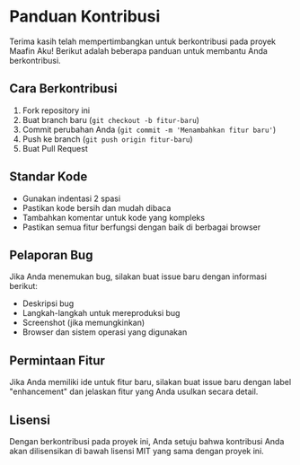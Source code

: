 # Panduan Kontribusi

Terima kasih telah mempertimbangkan untuk berkontribusi pada proyek Maafin Aku! Berikut adalah beberapa panduan untuk membantu Anda berkontribusi.

## Cara Berkontribusi

1. Fork repository ini
2. Buat branch baru (`git checkout -b fitur-baru`)
3. Commit perubahan Anda (`git commit -m 'Menambahkan fitur baru'`)
4. Push ke branch (`git push origin fitur-baru`)
5. Buat Pull Request

## Standar Kode

- Gunakan indentasi 2 spasi
- Pastikan kode bersih dan mudah dibaca
- Tambahkan komentar untuk kode yang kompleks
- Pastikan semua fitur berfungsi dengan baik di berbagai browser

## Pelaporan Bug

Jika Anda menemukan bug, silakan buat issue baru dengan informasi berikut:

- Deskripsi bug
- Langkah-langkah untuk mereproduksi bug
- Screenshot (jika memungkinkan)
- Browser dan sistem operasi yang digunakan

## Permintaan Fitur

Jika Anda memiliki ide untuk fitur baru, silakan buat issue baru dengan label "enhancement" dan jelaskan fitur yang Anda usulkan secara detail.

## Lisensi

Dengan berkontribusi pada proyek ini, Anda setuju bahwa kontribusi Anda akan dilisensikan di bawah lisensi MIT yang sama dengan proyek ini.